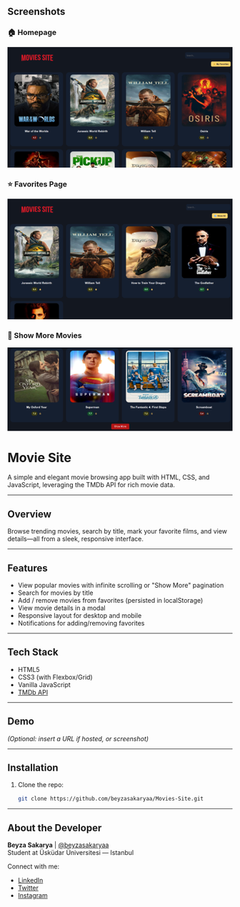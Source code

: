 ## Screenshots  

### 🏠 Homepage  
![Homepage](./screenshots/homepage.png)  

### ⭐ Favorites Page  
![Favorites](./screenshots/favoritepage.png)  

### 📌 Show More Movies  
![Show More](./screenshots/showmorepage.png)  


#  Movie Site

A simple and elegant movie browsing app built with HTML, CSS, and JavaScript, leveraging the TMDb API for rich movie data.

---

##  Overview

Browse trending movies, search by title, mark your favorite films, and view details—all from a sleek, responsive interface.

---

##  Features

-  View popular movies with infinite scrolling or "Show More" pagination  
-  Search for movies by title  
-  Add / remove movies from favorites (persisted in localStorage)  
-  View movie details in a modal  
-  Responsive layout for desktop and mobile  
-  Notifications for adding/removing favorites

---

##  Tech Stack

- HTML5  
- CSS3 (with Flexbox/Grid)  
- Vanilla JavaScript  
- [TMDb API](https://www.themoviedb.org/documentation/api)

---

##  Demo

*(Optional: insert a URL if hosted, or screenshot)*

---

##  Installation

1. Clone the repo:
   ```bash
   git clone https://github.com/beyzasakaryaa/Movies-Site.git

---

##  About the Developer

**Beyza Sakarya** | [@beyzasakaryaa](https://github.com/beyzasakaryaa)  
Student at Üsküdar Üniversitesi — Istanbul  

Connect with me:  
- [LinkedIn](https://www.linkedin.com/in/beyzasakaryaa)  
- [Twitter](https://twitter.com/beyzasakarya20)  
- [Instagram](https://www.instagram.com/beyzasakaryaa)
